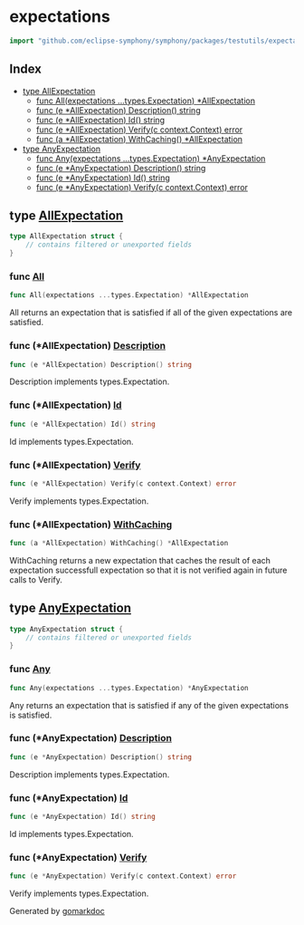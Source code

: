 <!-- Code generated by gomarkdoc. DO NOT EDIT -->

# expectations

```go
import "github.com/eclipse-symphony/symphony/packages/testutils/expectations"
```

## Index

- [type AllExpectation](<#AllExpectation>)
  - [func All\(expectations ...types.Expectation\) \*AllExpectation](<#All>)
  - [func \(e \*AllExpectation\) Description\(\) string](<#AllExpectation.Description>)
  - [func \(e \*AllExpectation\) Id\(\) string](<#AllExpectation.Id>)
  - [func \(e \*AllExpectation\) Verify\(c context.Context\) error](<#AllExpectation.Verify>)
  - [func \(a \*AllExpectation\) WithCaching\(\) \*AllExpectation](<#AllExpectation.WithCaching>)
- [type AnyExpectation](<#AnyExpectation>)
  - [func Any\(expectations ...types.Expectation\) \*AnyExpectation](<#Any>)
  - [func \(e \*AnyExpectation\) Description\(\) string](<#AnyExpectation.Description>)
  - [func \(e \*AnyExpectation\) Id\(\) string](<#AnyExpectation.Id>)
  - [func \(e \*AnyExpectation\) Verify\(c context.Context\) error](<#AnyExpectation.Verify>)


<a name="AllExpectation"></a>
## type [AllExpectation](<https://github.com/eclipse-symphony/symphony/blob/main/packages/testutils/expectations/expectation.go#L15-L21>)



```go
type AllExpectation struct {
    // contains filtered or unexported fields
}
```

<a name="All"></a>
### func [All](<https://github.com/eclipse-symphony/symphony/blob/main/packages/testutils/expectations/expectation.go#L102>)

```go
func All(expectations ...types.Expectation) *AllExpectation
```

All returns an expectation that is satisfied if all of the given expectations are satisfied.

<a name="AllExpectation.Description"></a>
### func \(\*AllExpectation\) [Description](<https://github.com/eclipse-symphony/symphony/blob/main/packages/testutils/expectations/expectation.go#L89>)

```go
func (e *AllExpectation) Description() string
```

Description implements types.Expectation.

<a name="AllExpectation.Id"></a>
### func \(\*AllExpectation\) [Id](<https://github.com/eclipse-symphony/symphony/blob/main/packages/testutils/expectations/expectation.go#L84>)

```go
func (e *AllExpectation) Id() string
```

Id implements types.Expectation.

<a name="AllExpectation.Verify"></a>
### func \(\*AllExpectation\) [Verify](<https://github.com/eclipse-symphony/symphony/blob/main/packages/testutils/expectations/expectation.go#L50>)

```go
func (e *AllExpectation) Verify(c context.Context) error
```

Verify implements types.Expectation.

<a name="AllExpectation.WithCaching"></a>
### func \(\*AllExpectation\) [WithCaching](<https://github.com/eclipse-symphony/symphony/blob/main/packages/testutils/expectations/expectation.go#L95>)

```go
func (a *AllExpectation) WithCaching() *AllExpectation
```

WithCaching returns a new expectation that caches the result of each expectation successfull expectation so that it is not verified again in future calls to Verify.

<a name="AnyExpectation"></a>
## type [AnyExpectation](<https://github.com/eclipse-symphony/symphony/blob/main/packages/testutils/expectations/expectation.go#L22-L26>)



```go
type AnyExpectation struct {
    // contains filtered or unexported fields
}
```

<a name="Any"></a>
### func [Any](<https://github.com/eclipse-symphony/symphony/blob/main/packages/testutils/expectations/expectation.go#L111>)

```go
func Any(expectations ...types.Expectation) *AnyExpectation
```

Any returns an expectation that is satisfied if any of the given expectations is satisfied.

<a name="AnyExpectation.Description"></a>
### func \(\*AnyExpectation\) [Description](<https://github.com/eclipse-symphony/symphony/blob/main/packages/testutils/expectations/expectation.go#L74>)

```go
func (e *AnyExpectation) Description() string
```

Description implements types.Expectation.

<a name="AnyExpectation.Id"></a>
### func \(\*AnyExpectation\) [Id](<https://github.com/eclipse-symphony/symphony/blob/main/packages/testutils/expectations/expectation.go#L79>)

```go
func (e *AnyExpectation) Id() string
```

Id implements types.Expectation.

<a name="AnyExpectation.Verify"></a>
### func \(\*AnyExpectation\) [Verify](<https://github.com/eclipse-symphony/symphony/blob/main/packages/testutils/expectations/expectation.go#L35>)

```go
func (e *AnyExpectation) Verify(c context.Context) error
```

Verify implements types.Expectation.

Generated by [gomarkdoc](<https://github.com/princjef/gomarkdoc>)
